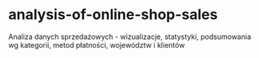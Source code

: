# analysis-of-online-shop-sales
Analiza danych sprzedażowych - wizualizacje, statystyki, podsumowania wg kategorii, metod płatności, województw i klientów
